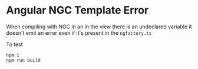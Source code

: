 # Angular NGC Template Error

When compiling with NGC in an in the view there is an undeclared variable it doesn't 
emit an error even if it's present in the `ngfactory.ts`


To test
```
npm i
npm run build
```

